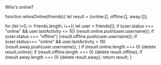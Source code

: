 Who's online?

function whosOnline(friends){
let result = {online:[], offline:[], away:[]};

for (let i=0; i< friends.length; i++){
let user = friends[i];
if (user.status === "online" && user.lastActivity <= 10) {result.online.push(user.username)};
if (user.status === "offline") {result.offline.push(user.username)};
if (user.status=== "online" && user.lastActivity > 10) {result.away.push(user.username)};
}
if (result.online.length === 0) {delete result.online};
if (result.offline.length === 0) {delete result.offline};
if (result.away.length === 0) {delete result.away};
return result;
}

